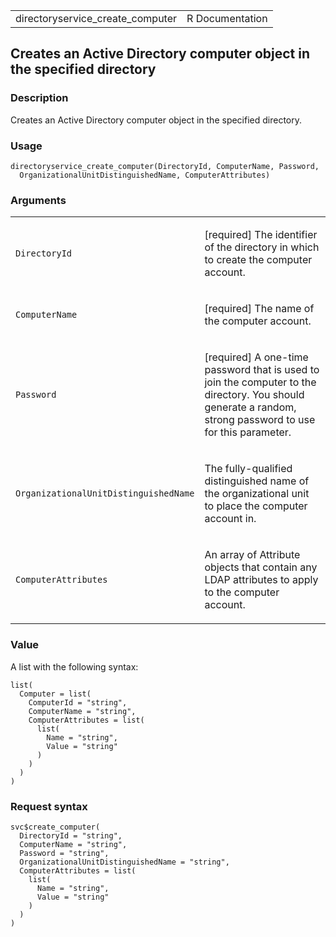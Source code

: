 <table style="width: 100%;">
<tbody>
<tr class="odd">
<td>directoryservice_create_computer</td>
<td style="text-align: right;">R Documentation</td>
</tr>
</tbody>
</table>

## Creates an Active Directory computer object in the specified directory

### Description

Creates an Active Directory computer object in the specified directory.

### Usage

    directoryservice_create_computer(DirectoryId, ComputerName, Password,
      OrganizationalUnitDistinguishedName, ComputerAttributes)

### Arguments

<table>
<colgroup>
<col style="width: 35%" />
<col style="width: 65%" />
</colgroup>
<tbody>
<tr class="odd">
<td><code
id="directoryservice_create_computer_:_DirectoryId">DirectoryId</code></td>
<td><p>[required] The identifier of the directory in which to create the
computer account.</p></td>
</tr>
<tr class="even">
<td><code
id="directoryservice_create_computer_:_ComputerName">ComputerName</code></td>
<td><p>[required] The name of the computer account.</p></td>
</tr>
<tr class="odd">
<td><code
id="directoryservice_create_computer_:_Password">Password</code></td>
<td><p>[required] A one-time password that is used to join the computer
to the directory. You should generate a random, strong password to use
for this parameter.</p></td>
</tr>
<tr class="even">
<td><code
id="directoryservice_create_computer_:_OrganizationalUnitDistinguishedName">OrganizationalUnitDistinguishedName</code></td>
<td><p>The fully-qualified distinguished name of the organizational unit
to place the computer account in.</p></td>
</tr>
<tr class="odd">
<td><code
id="directoryservice_create_computer_:_ComputerAttributes">ComputerAttributes</code></td>
<td><p>An array of Attribute objects that contain any LDAP attributes to
apply to the computer account.</p></td>
</tr>
</tbody>
</table>

### Value

A list with the following syntax:

    list(
      Computer = list(
        ComputerId = "string",
        ComputerName = "string",
        ComputerAttributes = list(
          list(
            Name = "string",
            Value = "string"
          )
        )
      )
    )

### Request syntax

    svc$create_computer(
      DirectoryId = "string",
      ComputerName = "string",
      Password = "string",
      OrganizationalUnitDistinguishedName = "string",
      ComputerAttributes = list(
        list(
          Name = "string",
          Value = "string"
        )
      )
    )
